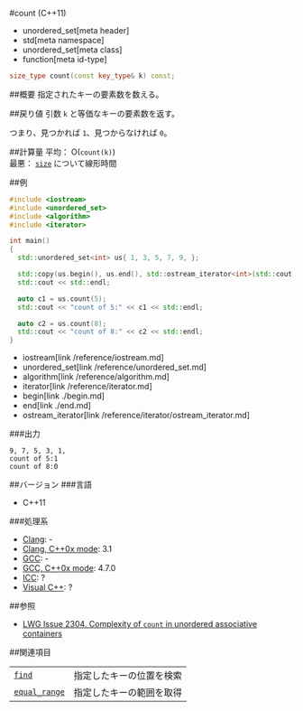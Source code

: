 #count (C++11)
* unordered_set[meta header]
* std[meta namespace]
* unordered_set[meta class]
* function[meta id-type]

```cpp
size_type count(const key_type& k) const;
```

##概要
指定されたキーの要素数を数える。


##戻り値
引数 `k` と等価なキーの要素数を返す。

つまり、見つかれば `1`、見つからなければ `0`。


##計算量
平均： O(`count(k)`)  
最悪： [`size`](size.md) について線形時間


##例
```cpp
#include <iostream>
#include <unordered_set>
#include <algorithm>
#include <iterator>

int main()
{
  std::unordered_set<int> us{ 1, 3, 5, 7, 9, };

  std::copy(us.begin(), us.end(), std::ostream_iterator<int>(std::cout, ", "));
  std::cout << std::endl;

  auto c1 = us.count(5);
  std::cout << "count of 5:" << c1 << std::endl;

  auto c2 = us.count(8);
  std::cout << "count of 8:" << c2 << std::endl;
}
```
* iostream[link /reference/iostream.md]
* unordered_set[link /reference/unordered_set.md]
* algorithm[link /reference/algorithm.md]
* iterator[link /reference/iterator.md]
* begin[link ./begin.md]
* end[link ./end.md]
* ostream_iterator[link /reference/iterator/ostream_iterator.md]

###出力
```
9, 7, 5, 3, 1,
count of 5:1
count of 8:0
```

##バージョン
###言語
- C++11

###処理系
- [Clang](/implementation.md#clang): -
- [Clang, C++0x mode](/implementation.md#clang): 3.1
- [GCC](/implementation.md#gcc): -
- [GCC, C++0x mode](/implementation.md#gcc): 4.7.0
- [ICC](/implementation.md#icc): ?
- [Visual C++](/implementation.md#visual_cpp): ?


##参照
- [LWG Issue 2304. Complexity of `count` in unordered associative containers](http://www.open-std.org/jtc1/sc22/wg21/docs/lwg-defects.html#2304)


##関連項目

| | |
|-----------------------------------|--------------------------|
| [`find`](./find.md)               | 指定したキーの位置を検索 |
| [`equal_range`](./equal_range.md) | 指定したキーの範囲を取得 |


